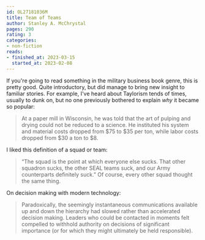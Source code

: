 ```yaml
---
id: OL27181036M
title: Team of Teams
author: Stanley A. McChrystal
pages: 290
rating: 3
categories:
- non-fiction
reads:
- finished_at: 2023-03-15
  started_at: 2023-02-08
---
```


If you're going to read something in the military business book genre, this is pretty good. Quite introductory, but did manage to bring new insight to familiar stories. For example, I've heard about Taylorism tends of times, usually to dunk on, but no one previously bothered to explain _why_ it became so popular:

> At a paper mill in Wisconsin, he was told that the art of pulping and drying could not be reduced to a science. He instituted his system and material costs dropped from $75 to $35 per ton, while labor costs dropped from $30 a ton to $8.

I liked this definition of a squad or team:

> “The squad is the point at which everyone else sucks. That other squadron sucks, the other SEAL teams suck, and our Army counterparts definitely suck.” Of course, every other squad thought the same thing.

On decision making with modern technology:

> Paradoxically, the seemingly instantaneous communications available up and down the hierarchy had slowed rather than accelerated decision making. Leaders who could be contacted in moments felt compelled to withhold authority on decisions of significant importance (or for which they might ultimately be held responsible).
